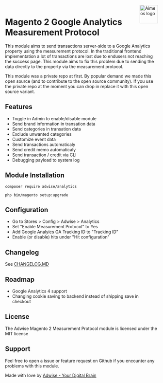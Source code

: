 <a href="https://aimeos.org/">
    <img src="https://cdn.adwise.nl/hosted_files/github/logo.webp" alt="Aimeos logo" title="Aimeos" align="right" height="60" />
</a>

# Magento 2 Google Analytics Measurement Protocol

This module aims to send transactions server-side to a Google Analytics property using the measurement protocol. In the traditional frontend implementation a lot of transactions are lost due to endusers not reaching the success page. This module aims to fix this problem due to sending the data directly to the property via the measurement protocol.

This module was a private repo at first. By popular demand we made this open source (and to contribute to the open source community). If you use the private repo at the moment you can drop in replace it with this open source variant.

## Features
- Toggle in Admin to enable/disable module
- Send brand information in transation data
- Send categories in transation data
- Exclude unwanted categories
- Customize event data
- Send transactions automaticaly
- Send credit memo automaticaly
- Send transaction / credit via CLI
- Debugging payload to system log

## Module Installation
`composer require adwise/analytics`

`php bin/magento setup:upgrade`

## Configuration

- Go to Stores > Config > Adwise > Analytics
- Set "Enable Measurement Protocol" to Yes
- Add Google Analyics GA Tracking ID to "Tracking ID"
- Enable (or disable) hits under "Hit configuration"

## Changelog

See <a href="changelog.MD">CHANGELOG.MD</a>

## Roadmap

- Google Analytics 4 support
- Changing cookie saving to backend instead of shipping save in checkout

## License

 The Adwise Magento 2 Measurement Protocol module is licensed under the MIT license

 ## Support

 Feel free to open a issue or feature request on Github if you encounter any problems with this module.

 Made with love by <a href="https://www.adwise.nl/">Adwise - Your Digital Brain</a>